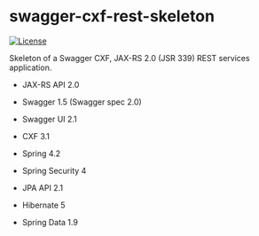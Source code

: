 # swagger-cxf-rest-skeleton


[![License](https://img.shields.io/github/license/Sylvain-Bugat/swagger-cxf-rest-skeleton.svg)](https://github.com/Sylvain-Bugat/swagger-cxf-rest-skeleton/blob/master/LICENSE)

Skeleton of a Swagger CXF, JAX-RS 2.0 (JSR 339) REST services application.

*  JAX-RS API 2.0
*  Swagger 1.5 (Swagger spec 2.0)
*  Swagger UI 2.1
*  CXF 3.1
*  Spring 4.2
*  Spring Security 4

*  JPA API 2.1
*  Hibernate 5
*  Spring Data 1.9
